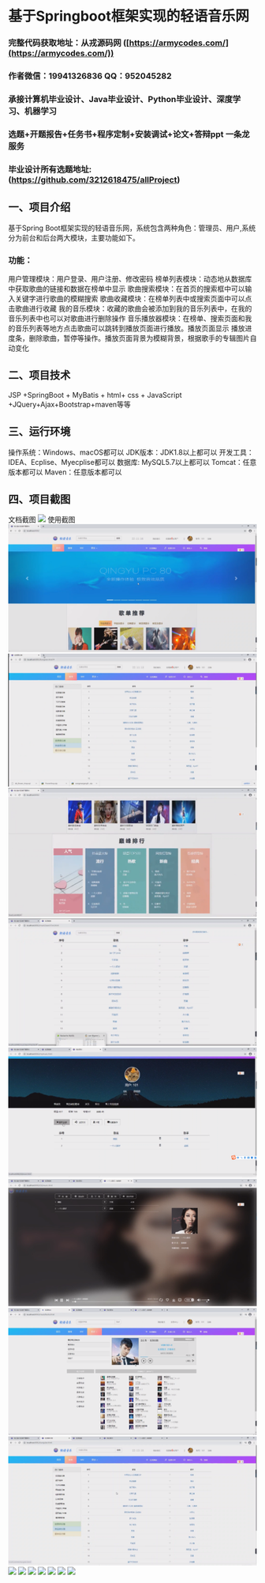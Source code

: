 基于Springboot框架实现的轻语音乐网
=
###  完整代码获取地址：从戎源码网 ([https://armycodes.com/](https://armycodes.com/))
###  作者微信：19941326836  QQ：952045282 
###  承接计算机毕业设计、Java毕业设计、Python毕业设计、深度学习、机器学习
###  选题+开题报告+任务书+程序定制+安装调试+论文+答辩ppt 一条龙服务
###  毕业设计所有选题地址:(https://github.com/3212618475/allProject)


一、项目介绍
---
基于Spring Boot框架实现的轻语音乐网，系统包含两种角色：管理员、用户,系统分为前台和后台两大模块，主要功能如下。
### 功能：
用户管理模块：用户登录、用户注册、修改密码
榜单列表模块：动态地从数据库中获取歌曲的链接和数据在榜单中显示
歌曲搜索模块：在首页的搜索框中可以输入关键字进行歌曲的模糊搜索
歌曲收藏模块：在榜单列表中或搜索页面中可以点击歌曲进行收藏
我的音乐模块：收藏的歌曲会被添加到我的音乐列表中，在我的音乐列表中也可以对歌曲进行删除操作
音乐播放器模块：在榜单、搜索页面和我的音乐列表等地方点击歌曲可以跳转到播放页面进行播放。播放页面显示
播放进度条，删除歌曲，暂停等操作。播放页面背景为模糊背景，根据歌手的专辑图片自动变化



二、项目技术
---
JSP +SpringBoot + MyBatis + html+ css + JavaScript +JQuery+Ajax+Bootstrap+maven等等

三、运行环境
---
操作系统：Windows、macOS都可以
JDK版本：JDK1.8以上都可以
开发工具：IDEA、Ecplise、Myecplise都可以
数据库: MySQL5.7以上都可以
Tomcat：任意版本都可以
Maven：任意版本都可以

四、项目截图
---
文档截图
![](limage/1.png)
使用截图
![](image/1.png)
![](image/2.png)
![](image/3.png)
![](image/4.png)
![](image/5.png)
![](image/6.png)
![](image/7.png)
![](image/8.png)
![](image/9.png)
![](image/10.png)
![](image/11.png)
![](image/12.png)
![](image/13.png)
![](image/14.png)
![](image/15.png)

